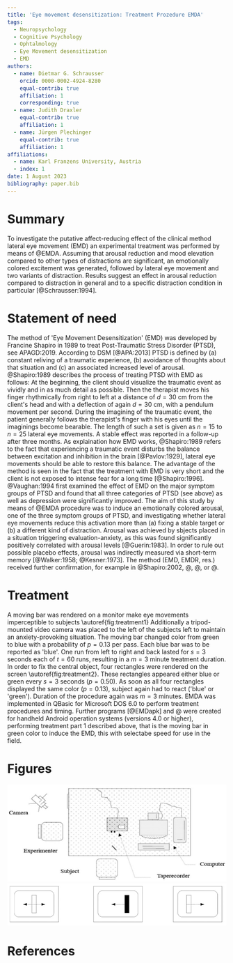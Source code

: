 ```yaml
---
title: 'Eye movement desensitization: Treatment Prozedure EMDA'
tags:
  - Neuropsychology
  - Cognitive Psychology
  - Ophtalmology
  - Eye Movement desensitization
  - EMD
authors:
  - name: Dietmar G. Schrausser
    orcid: 0000-0002-4924-8280
    equal-contrib: true
    affiliation: 1
    corresponding: true
  - name: Judith Draxler
    equal-contrib: true
    affiliation: 1
  - name: Jürgen Plechinger
    equal-contrib: true
    affiliation: 1
affiliations:
  - name: Karl Franzens University, Austria
  - index: 1
date: 1 August 2023
bibliography: paper.bib
---
```

# Summary
To investigate the putative affect-reducing effect of the clinical method lateral eye movement (EMD) an experimental treatment was performed by means of @EMDA. Assuming that arousal reduction and mood elevation compared to other types of distractions are significant, an emotionally colored excitement was generated, followed by lateral eye movement and two variants of distraction. 
Results suggest an effect in arousal reduction compared to distraction in general and to a specific distraction condition in particular [@Schrausser:1994]. 
# Statement of need
The method of 'Eye Movement Desensitization' (EMD) was developed by Francine Shapiro in 1989 to treat Post-Traumatic Stress Disorder (PTSD), see APAGD:2019. According to DSM [@APA:2013] PTSD is defined by (a) constant reliving of a traumatic experience, (b) avoidance of thoughts about that situation and (c) an associated increased level of arousal.
@Shapiro:1989 describes the process of treating PTSD with EMD as follows: At the beginning, the client should visualize the traumatic event as vividly and in as much detail as possible. Then the therapist moves his finger rhythmically from right to left at a distance of $d=30$ cm from the client's head and with a deflection of again $d=30$ cm, with a pendulum movement per second. During the imagining of the traumatic event, the patient generally follows the therapist's finger with his eyes until the imaginings become bearable. The length of such a set is given as $n=15$ to $n=25$ lateral eye movements. A stable effect was reported in a follow-up after three months.
As explaination how EMD works, @Shapiro:1989 refers to the fact that experiencing a traumatic event disturbs the balance between excitation and inhibition in the brain [@Pavlov:1929], lateral eye movements should be able to restore this balance. The advantage of the method is seen in the fact that the treatment with EMD is very short and the client is not exposed to intense fear for a long time [@Shapiro:1996].
 @Vaughan:1994 first examined the effect of EMD on the major symptom groups of PTSD and found that all three categories of PTSD (see above) as well as depression were significantly improved.
The aim of this study by means of @EMDA procedure was to induce an emotionally colored arousal, one of the three symptom groups of PTSD, and investigating whether lateral eye movements reduce this activation more than (a) fixing a stable target or (b) a different kind of distraction. Arousal was achieved by sbjects placed in a situation triggering evaluation-anxiety, as this was found significantly positively correlated with arousal levels [@Guerin:1983]. In order to rule out possible placebo effects, arousal was indirectly measured via short-term memory  [@Walker:1958; @Kesner:1973]. 
The method (EMD, EMDR, res.) received further confirmation, for example in @Shapiro:2002, @, @, or @.
# Treatment
A moving bar was rendered on a monitor make eye movements imperceptible to subjects \autoref{fig:treatment1} Additionally a tripod-mounted video camera was placed to the left of the subjects left to maintain an anxiety-provoking situation. The moving bar changed color from green to blue with a probability of $p=0.13$ per pass. Each blue bar was to be reported as 'blue'. One run from left to right and back lasted for $s=3$ seconds each of $t=60$ runs, resulting in a $m=3$ minute treatment duration.
In order to fix the central object, four rectangles were rendered on the screen \autoref{fig:treatment2}. These rectangles appeared either blue or green every $s=3$ seconds ($p=0.50%$). As soon as all four rectangles displayed the same color ($p=0.13$), subject again had to react ('blue' or 'green'). Duration of the procedure again was $m=3$ minutes. EMDA was implemented in QBasic for Microsoft DOS 6.0 to perform treatment procedures and timing. Further programs [@EMDapk] and @ were created for handheld Android operation systems  (versions 4.0 or higher), performing treatment part 1 described above, that is the moving bar in green color to induce the EMD, this with selectabe speed for use in the field.
# Figures
![figure.\label{fig:treatment1}](figure1.jpg)
![figure.\label{fig:treatment2}](figure2.jpg)
# References

